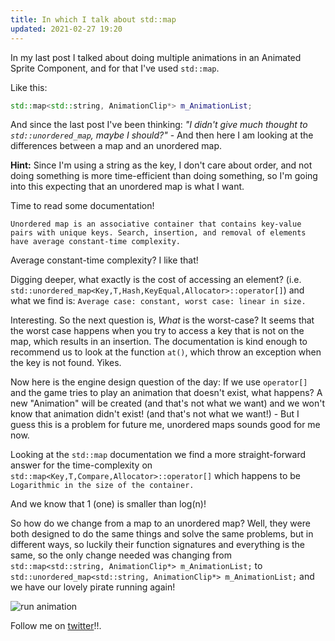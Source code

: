 ```yaml
---
title: In which I talk about std::map
updated: 2021-02-27 19:20
---
```


In my last post I talked about doing multiple animations in an Animated Sprite Component, and for that I've used `std::map`.

Like this:

```cpp
std::map<std::string, AnimationClip*> m_AnimationList;
```

And since the last post I've been thinking: *"I didn't give much thought to `std::unordered_map`, maybe I should?"* - And then here I am looking at the differences between a map and an unordered map. 

**Hint:** Since I'm using a string as the key, I don't care about order, and not doing something is more time-efficient than doing something, so I'm going into this expecting that an unordered map is what I want.

Time to read some documentation!

```
Unordered map is an associative container that contains key-value pairs with unique keys. Search, insertion, and removal of elements have average constant-time complexity.
```

Average constant-time complexity? I like that! 

Digging deeper, what exactly is the cost of accessing an element? (i.e. `std::unordered_map<Key,T,Hash,KeyEqual,Allocator>::operator[]`) and what we find is: `Average case: constant, worst case: linear in size.`

Interesting. So the next question is, *What* is the worst-case? It seems that the worst case happens when you try to access a key that is not on the map, which results in an insertion. The documentation is kind enough to recommend us to look at the function `at()`, which throw an exception when the key is not found. Yikes.

Now here is the engine design question of the day: If we use `operator[]` and the game tries to play an animation that doesn't exist, what happens? A new "Animation" will be created (and that's not what we want) and we won't know that animation didn't exist! (and that's not what we want!) - But I guess this is a problem for future me, unordered maps sounds good for me now.

Looking at the `std::map` documentation we find a more straight-forward answer for the time-complexity on `std::map<Key,T,Compare,Allocator>::operator[]` which happens to be `Logarithmic in the size of the container.`

And we know that 1 (one) is smaller than log(n)!

So how do we change from a map to an unordered map? Well, they were both designed to do the same things and solve the same problems, but in different ways, so luckily their function signatures and everything is the same, so the only change needed was changing from `std::map<std::string, AnimationClip*> m_AnimationList;` to `std::unordered_map<std::string, AnimationClip*> m_AnimationList;` and we have our lovely pirate running again!

![run animation]({{site.baseurl}}/assets/r2d_runanimation2.gif)

Follow me on [twitter](https://twitter.com/guilhermepo2)!!.

